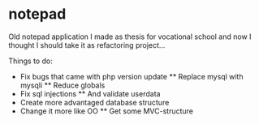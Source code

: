 notepad
=======

Old notepad application I made as thesis for vocational school and now I thought I should take it as refactoring project...

Things to do:
* Fix bugs that came with php version update
** Replace mysql with mysqli
** Reduce globals
* Fix sql injections
** And validate userdata
* Create more advantaged database structure
* Change it more like OO
** Get some MVC-structure
